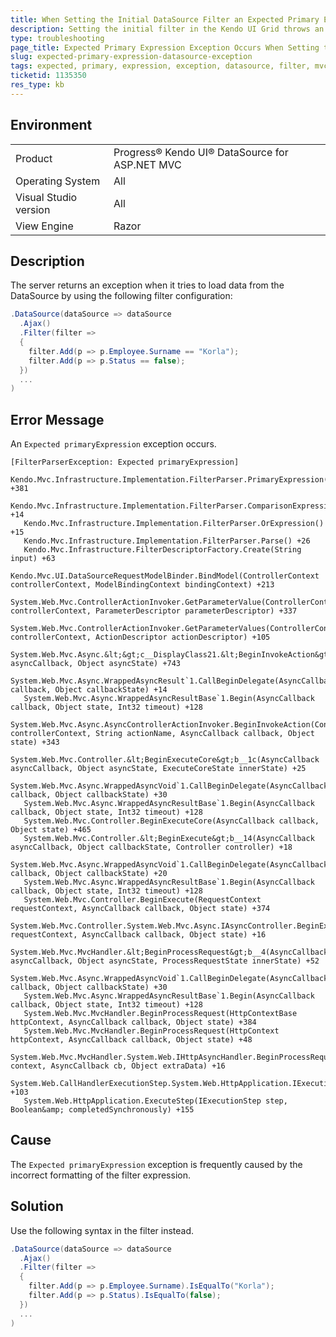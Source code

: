 ```yaml
---
title: When Setting the Initial DataSource Filter an Expected Primary Expression Exception Occurs
description: Setting the initial filter in the Kendo UI Grid throws an Expected primaryExpression exception.
type: troubleshooting
page_title: Expected Primary Expression Exception Occurs When Setting the Initial DataSource Filter - Kendo UI DataSource for ASP.NET MVC
slug: expected-primary-expression-datasource-exception
tags: expected, primary, expression, exception, datasource, filter, mvc
ticketid: 1135350
res_type: kb
---
```


## Environment

<table>
 <tr>
  <td>Product</td>
  <td>Progress® Kendo UI® DataSource for ASP.NET MVC</td>
 </tr>
 <tr>
  <td>Operating System</td>
  <td>All</td>
 </tr>
 <tr>
  <td>Visual Studio version</td>
  <td>All</td>
 </tr>
 <tr>
  <td>View Engine</td>
  <td>Razor</td>
 </tr>
</table>

## Description

The server returns an exception when it tries to load data from the DataSource by using the following filter configuration:

````c#
.DataSource(dataSource => dataSource
  .Ajax()
  .Filter(filter =>
  {
    filter.Add(p => p.Employee.Surname == "Korla");
    filter.Add(p => p.Status == false);
  })
  ...
)
````

## Error Message

An `Expected primaryExpression` exception occurs.

````
[FilterParserException: Expected primaryExpression]
   Kendo.Mvc.Infrastructure.Implementation.FilterParser.PrimaryExpression() +381
   Kendo.Mvc.Infrastructure.Implementation.FilterParser.ComparisonExpression() +14
   Kendo.Mvc.Infrastructure.Implementation.FilterParser.OrExpression() +15
   Kendo.Mvc.Infrastructure.Implementation.FilterParser.Parse() +26
   Kendo.Mvc.Infrastructure.FilterDescriptorFactory.Create(String input) +63
   Kendo.Mvc.UI.DataSourceRequestModelBinder.BindModel(ControllerContext controllerContext, ModelBindingContext bindingContext) +213
   System.Web.Mvc.ControllerActionInvoker.GetParameterValue(ControllerContext controllerContext, ParameterDescriptor parameterDescriptor) +337
   System.Web.Mvc.ControllerActionInvoker.GetParameterValues(ControllerContext controllerContext, ActionDescriptor actionDescriptor) +105
   System.Web.Mvc.Async.&lt;&gt;c__DisplayClass21.&lt;BeginInvokeAction&gt;b__19(AsyncCallback asyncCallback, Object asyncState) +743
   System.Web.Mvc.Async.WrappedAsyncResult`1.CallBeginDelegate(AsyncCallback callback, Object callbackState) +14
   System.Web.Mvc.Async.WrappedAsyncResultBase`1.Begin(AsyncCallback callback, Object state, Int32 timeout) +128
   System.Web.Mvc.Async.AsyncControllerActionInvoker.BeginInvokeAction(ControllerContext controllerContext, String actionName, AsyncCallback callback, Object state) +343
   System.Web.Mvc.Controller.&lt;BeginExecuteCore&gt;b__1c(AsyncCallback asyncCallback, Object asyncState, ExecuteCoreState innerState) +25
   System.Web.Mvc.Async.WrappedAsyncVoid`1.CallBeginDelegate(AsyncCallback callback, Object callbackState) +30
   System.Web.Mvc.Async.WrappedAsyncResultBase`1.Begin(AsyncCallback callback, Object state, Int32 timeout) +128
   System.Web.Mvc.Controller.BeginExecuteCore(AsyncCallback callback, Object state) +465
   System.Web.Mvc.Controller.&lt;BeginExecute&gt;b__14(AsyncCallback asyncCallback, Object callbackState, Controller controller) +18
   System.Web.Mvc.Async.WrappedAsyncVoid`1.CallBeginDelegate(AsyncCallback callback, Object callbackState) +20
   System.Web.Mvc.Async.WrappedAsyncResultBase`1.Begin(AsyncCallback callback, Object state, Int32 timeout) +128
   System.Web.Mvc.Controller.BeginExecute(RequestContext requestContext, AsyncCallback callback, Object state) +374
   System.Web.Mvc.Controller.System.Web.Mvc.Async.IAsyncController.BeginExecute(RequestContext requestContext, AsyncCallback callback, Object state) +16
   System.Web.Mvc.MvcHandler.&lt;BeginProcessRequest&gt;b__4(AsyncCallback asyncCallback, Object asyncState, ProcessRequestState innerState) +52
   System.Web.Mvc.Async.WrappedAsyncVoid`1.CallBeginDelegate(AsyncCallback callback, Object callbackState) +30
   System.Web.Mvc.Async.WrappedAsyncResultBase`1.Begin(AsyncCallback callback, Object state, Int32 timeout) +128
   System.Web.Mvc.MvcHandler.BeginProcessRequest(HttpContextBase httpContext, AsyncCallback callback, Object state) +384
   System.Web.Mvc.MvcHandler.BeginProcessRequest(HttpContext httpContext, AsyncCallback callback, Object state) +48
   System.Web.Mvc.MvcHandler.System.Web.IHttpAsyncHandler.BeginProcessRequest(HttpContext context, AsyncCallback cb, Object extraData) +16
   System.Web.CallHandlerExecutionStep.System.Web.HttpApplication.IExecutionStep.Execute() +103
   System.Web.HttpApplication.ExecuteStep(IExecutionStep step, Boolean&amp; completedSynchronously) +155
````

## Cause

The `Expected primaryExpression` exception is frequently caused by the incorrect formatting of the filter expression.

## Solution

Use the following syntax in the filter instead.

````c#
.DataSource(dataSource => dataSource
  .Ajax()
  .Filter(filter =>
  {
    filter.Add(p => p.Employee.Surname).IsEqualTo("Korla");
    filter.Add(p => p.Status).IsEqualTo(false);
  })
  ...
)
````
